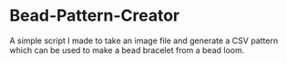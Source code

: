 # Bead-Pattern-Creator
A simple script I made to take an image file and generate a CSV pattern which can be used to make a bead bracelet from a bead loom.
